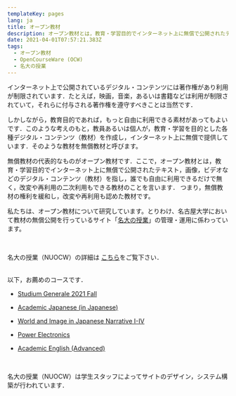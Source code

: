 ```yaml
---
templateKey: pages
lang: ja
title: オープン教材
description: オープン教材とは，教育・学習目的でインターネット上に無償で公開されたテキスト，画像，ビデオなどのデジタル・コンテンツ（教材）のことを言います．私たちはオープン教材について研究しています．
date: 2021-04-01T07:57:21.383Z
tags:
  - オープン教材
  - OpenCourseWare (OCW)
  - 名大の授業
---
```


インターネット上で公開されているデジタル・コンテンツには著作権があり利用が制限されています．たとえば，映画，音楽，あるいは書籍などは利用が制限されていて，それらに付与される著作権を遵守すべきことは当然です．

しかしながら，教育目的であれば，もっと自由に利用できる素材があってもよいです．このような考えのもと，教員あるいは個人が，教育・学習を目的とした各種デジタル・コンテンツ（教材）を作成し，インターネット上に無償で提供しています．そのような教材を無償教材と呼びます。

無償教材の代表的なものがオープン教材です．ここで，オープン教材とは，教育・学習目的でインターネット上に無償で公開されたテキスト，画像，ビデオなどのデジタル・コンテンツ（教材）を指し，誰でも自由に利用できるだけで無く，改変や再利用の二次利用もできる教材のことを言います．
つまり，無償教材の権利を緩和し，改変や再利用も認めた教材です。

私たちは、オープン教材について研究しています。とりわけ、名古屋大学において教材の無償公開を行っているサイト「[名大の授業](https://ocw.nagoya-u.jp/ "Nagoya University’s OpenCourseWare (NUOCW)")」の管理・運用に係わっています。

<br />

名大の授業（NUOCW）の詳細は [こちら](https://ocw.nagoya-u.jp/about "About NUOCW")をご覧下さい．

<br />
以下，お薦めのコースです．

- [Studium Generale 2021 Fall](https://ocw.nagoya-u.jp/en/courses/838-studium-generale-2021-fall-2022-1/ "Studium Generale 2021 Fall")

- [Academic Japanese (in Japanese)](https://ocw.nagoya-u.jp/courses/441-%E3%82%A2%E3%82%AB%E3%83%87%E3%83%9F%E3%83%83%E3%82%AF%E6%97%A5%E6%9C%AC%E8%AA%9E%EF%BC%88%E8%AA%AD%E8%A7%A3%E3%83%BB%E6%96%87%E7%AB%A0%E8%A1%A8%E7%8F%BE%EF%BC%89%EF%BC%95%EF%BC%8F%E6%BC%A2%E5%AD%97%EF%BC%92%EF%BC%92%EF%BC%90%EF%BC%90-2018/ "Academic Japanese (in Japanese")

- [World and Image in Japanese Narrative I-IV](https://ocw.nagoya-u.jp/en/courses/472-World-and-Image-in-Japanese-Narrative-I-IV-2013/ "World and Image in Japanese Narrative I-IV")

- [Power Electronics](https://ocw.nagoya-u.jp/en/courses/422-Power-Electronics-2013/ "Power Electronics")

- [Academic English (Advanced)](https://ocw.nagoya-u.jp/en/courses/867-academic-english-advanced-2022/ "Academic English (Advanced)")

<br />

名大の授業（NUOCW）は学生スタッフによってサイトのデザイン，システム構築が行われています．
